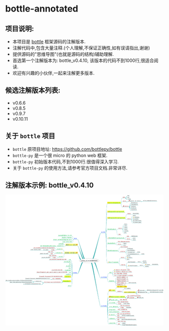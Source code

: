 # bottle-annotated

## 项目说明:

- 本项目是 [bottle]() 框架源码的注解版本.
- 注解代码中,包含大量注释.(个人理解,不保证正确性,如有误请指出,谢谢)
- 提供源码的"思维导图"(也就是源码的结构)辅助理解.
- 首选第一个注解版本为: bottle_v0.4.10, 该版本的代码不到1000行,很适合阅读.
- 欢迎有兴趣的小伙伴,一起来注解更多版本.

## 候选注解版本列表:
- v0.6.6
- v0.8.5
- v0.9.7
- v0.10.11


## 关于 `bottle` 项目

- `bottle` 原项目地址: https://github.com/bottlepy/bottle
- `bottle-py` 是一个很 micro 的 python web 框架.
- `bottle-py` 初始版本代码,不到1000行.很值得深入学习.
- 关于 `bottle-py` 的使用方法,请参考官方项目文档.非常详尽.


## 注解版本示例: bottle_v0.4.10

![v0.4.10](./bottle-py-v0.4.10/bottle_v0.4.10_annotated.png)
